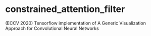 # constrained_attention_filter
(ECCV 2020) Tensorflow implementation of A Generic Visualization Approach for Convolutional Neural Networks
